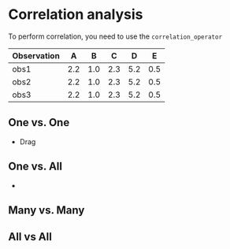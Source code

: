 # Correlation analysis

To perform correlation, you need to use the `correlation_operator`

| Observation | A | B | C | D | E|
| ----------- | - | - | - | - | - |
| obs1 | 2.2 | 1.0 | 2.3| 5.2 | 0.5 |
| obs2 | 2.2 | 1.0 | 2.3| 5.2 | 0.5 |
| obs3 | 2.2 | 1.0 | 2.3| 5.2 | 0.5 |

## One vs. One

* Drag 

## One vs. All

*

## Many vs. Many

## All vs All
